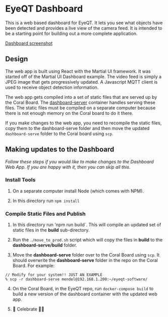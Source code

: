 # EyeQT Dashboard

This is a web based dashboard for EyeQT. It lets you see what objects have been detected and provides a live view of the camera feed. It is intended to be a starting point for building out a more complete application.

[Dashboard screenshot](../images/dashboard.png)

## Design
The web app is built using React with the Martial UI framework. It was started off of the Martial UI Dashboard example. The video feed is simply a JPEG image that gets progressively updated. A Javascript MQTT client is used to receive object detection information.

The web app gets compiled into a set of static files that are served up by the Coral Board. The [dashboard-server](../dashboard-server/README.md) container handles serving these files. The static files must be compiled on a separate computer because there is not enough memory on the Coral board to do it there. 

If you make changes to the web app, you need to recompile the static files, copy them to the dashboard-serve folder and then move the updated `dashboard-serve` folder to the Coral board using `scp`.

## Making updates to the Dashboard
*Follow these steps if you would like to make changes to the Dashboard Web App. If you are happy with it, then you can skip all this.*

### Install Tools

1. On a separate computer install Node (which comes with NPM). 

2. In this directory run `npm install`

### Compile Static Files and Publish

1. In this directory run 'npm run build`. This will compile an updated set of static files in the **build** sub-directory.

2. Run the `./move_to_prod.sh` script which will copy the files in **build** to the **dashboard-serve/build** folder.

3. Move the **dashboard-serve** folder over to the Coral Board using `scp`. It should overwrite the **dashboard-serve** folder in the repo on the Coral Board. For example:
````
// Modify for your system!! JUST AN EXAMPLE
% scp -r dashboard-serve mendel@192.168.1.200:~/eyeqt-software/
````

4. On the Coral Board, in the EyeQT repo, run `docker-compose build` to build a new version of the dashboard container with the updated web app.

5. 🎉 Celebrate 👏🏾

